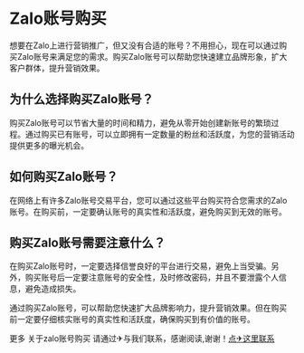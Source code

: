 # Zalo账号购买

想要在Zalo上进行营销推广，但又没有合适的账号？不用担心，现在可以通过购买Zalo账号来满足您的需求。购买Zalo账号可以帮助您快速建立品牌形象，扩大客户群体，提升营销效果。

## 为什么选择购买Zalo账号？

购买Zalo账号可以节省大量的时间和精力，避免从零开始创建新账号的繁琐过程。通过购买已有账号，可以立即拥有一定数量的粉丝和活跃度，为您的营销活动提供更多的曝光机会。

## 如何购买Zalo账号？

在网络上有许多Zalo账号交易平台，您可以通过这些平台购买符合您需求的Zalo账号。在购买前，一定要确认账号的真实性和活跃度，避免购买到无效的账号。

## 购买Zalo账号需要注意什么？

在购买Zalo账号时，一定要选择信誉良好的平台进行交易，避免上当受骗。另外，购买账号后一定要注意账号的安全性，及时修改密码，并且不要泄露个人信息，避免造成损失。

通过购买Zalo账号，可以帮助您快速扩大品牌影响力，提升营销效果。但在购买前一定要仔细核实账号的真实性和活跃度，确保购买到有价值的账号。

更多 关于zalo账号购买 请通过✈与我们联系，感谢阅读,谢谢！[点✈这里联系](https://111.k02.cc)